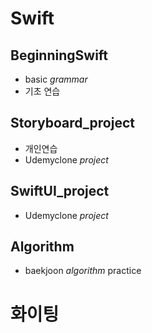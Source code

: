 # Swift


## BeginningSwift
- basic *grammar*
- 기초 연습

## Storyboard_project
- 개인연습
- Udemyclone *project*

## SwiftUI_project
- Udemyclone *project*

## Algorithm
- baekjoon *algorithm* practice

# 화이팅
